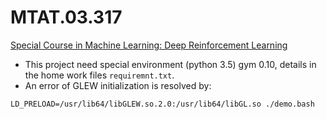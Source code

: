 # MTAT.03.317
[Special Course in Machine Learning: Deep Reinforcement Learning](https://courses.cs.ut.ee/2018/scml/fall)

* This project need special environment (python 3.5) gym 0.10, details in the home work files ``requiremnt.txt``.
* An error of GLEW initialization is resolved by:

```LD_PRELOAD=/usr/lib64/libGLEW.so.2.0:/usr/lib64/libGL.so ./demo.bash```



